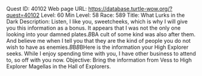 Quest ID: 40102
Web page URL: https://database.turtle-wow.org/?quest=40102
Level: 60
Min Level: 58
Race: 589
Title: What Lurks in the Dark
Description: Listen, I like you, sweetcheeks, which is why I will give you this information as a bonus. It appears that I was not the only one looking into your damned plates.$B$BA cult of some kind was also after them. And believe me when I tell you that they are the kind of people you do not wish to have as enemies.$B$B<Vess hands you the letter.>$B$BHere is the information your High Explorer seeks. While I enjoy spending time with you, I have other business to attend to, so off with you now.
Objective: Bring the information from Vess to High Explorer Magellas in the Hall of Explorers.
